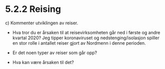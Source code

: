 # 5.2.2 Reising

c) Kommenter utviklingen av reiser.
- Hva tror du er årsaken til at reisevirksomheten går ned i første og andre kvartal 2020?
  Jeg tipper koronaviruset og nedstenging/isolasjon spiller en stor rolle i antallet reiser gjort av Nordmenn i denne perioden.

- Er det noen typer av reiser som går opp?

- Hva kan være årsaken til det?